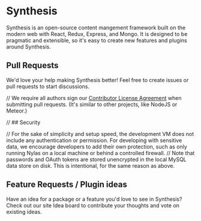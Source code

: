 # Synthesis

Synthesis is an open-source content mangement framework built on the modern web with React, Redux, Express, and Mongo. It is designed to be pragmatic and extensible, so it's easy to create new features and plugins around Synthesis.

## Pull Requests

We'd love your help making Synthesis better! Feel free to create issues or pull requests to start discussions.

// We require all authors sign our [Contributor License Agreement](https://www.nylas.com/cla.html) when submitting pull requests. (It's similar to other projects, like NodeJS or Meteor.)

// ## Security

// For the sake of simplicity and setup speed, the development VM does not include any authentication or permission. For developing with sensitive data, we encourage developers to add their own protection, such as only running Nylas on a local machine or behind a controlled firewall.
// Note that passwords and OAuth tokens are stored unencrypted in the local MySQL data store on disk. This is intentional, for the same reason as above.

## Feature Requests / Plugin ideas

Have an idea for a package or a feature you'd love to see in Synthesis? Check out our site Idea board to contribute your thoughts and vote on existing ideas.
